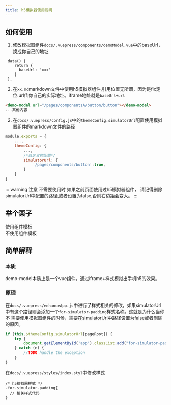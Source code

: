 ```yaml
---
title: h5模拟器使用说明
---
```

## 如何使用
1. 修改模拟器组件`docs/.vuepress/components/demoModel.vue`中的baseUrl，换成你自己的地址
```vue
 data() {
    return {
      baseUrl: 'xxx'
    }
 },
```
2. 在`xx.md`markdown文件中使用h5模拟器组件,引用位置无所谓，因为是fix定位.url传你自己的实际地址。iframe地址就是`baseUrl+url`

```markdown
<demo-model url="/pages/componentsA/button/button"></demo-model>
...其他内容
```

2. 在`docs/.vuepress/config.js`中的`themeConfig.simulatorUrl`配置使用模拟器组件的markdown文件的路径

```js
module.exports = {
    ...,
    themeConfig: {
        ...,
        /*自定义的配置*/
        simulatorUrl: {
            '/pages/components/button':true,
        }
    }
}
```

::: warning 
注意 不需要使用时 如果之前页面使用过h5模拟器组件， 请记得删除simulatorUrl中配置的路径,或者设置为false,否则右边距会变大。
:::
## 举个栗子
<a :href="$withBase('/pages/components/button')" alt="foo">使用组件模板</a><br/>
<a :href="$withBase('/pages/components/noSim')" alt="foo">不使用组件模板</a>
## 简单解释
### 本质
demo-model本质上是一个vue组件，通过iframe+样式模拟出手机h5的效果。
### 原理
在`docs/.vuepress/enhanceApp.js`中进行了样式相关的修改，如果simulatorUrl中有这个路径则会添加一个`for-simulator-padding`样式名称。这就是为什么当你不
需要使用模拟器组件的时候，需要在simulatorUrl中路径设置为false或者删除的原因。

```js
if (this.$themeConfig.simulatorUrl[pageRoot]) {
    try {
        document.getElementById('app').classList.add("for-simulator-padding");
    } catch (e) {
        //TODO handle the exception
    }
}
```
在`docs/.vuepress/styles/index.styl`中修改样式
```stylus
/* h5模拟器样式 */
.for-simulator-padding{
  // 相关样式代码
}
```


